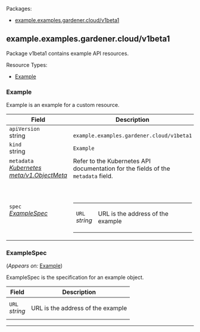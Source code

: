 <p>Packages:</p>
<ul>
<li>
<a href="#example.examples.gardener.cloud%2fv1beta1">example.examples.gardener.cloud/v1beta1</a>
</li>
</ul>
<h2 id="example.examples.gardener.cloud/v1beta1">example.examples.gardener.cloud/v1beta1</h2>
<p>
<p>Package v1beta1 contains example API resources.</p>
</p>
Resource Types:
<ul><li>
<a href="#example.examples.gardener.cloud/v1beta1.Example">Example</a>
</li></ul>
<h3 id="example.examples.gardener.cloud/v1beta1.Example">Example
</h3>
<p>
<p>Example is an example for a custom resource.</p>
</p>
<table>
<thead>
<tr>
<th>Field</th>
<th>Description</th>
</tr>
</thead>
<tbody>
<tr>
<td>
<code>apiVersion</code></br>
string</td>
<td>
<code>
example.examples.gardener.cloud/v1beta1
</code>
</td>
</tr>
<tr>
<td>
<code>kind</code></br>
string
</td>
<td><code>Example</code></td>
</tr>
<tr>
<td>
<code>metadata</code></br>
<em>
<a href="https://kubernetes.io/docs/reference/generated/kubernetes-api/v1.16/#objectmeta-v1-meta">
Kubernetes meta/v1.ObjectMeta
</a>
</em>
</td>
<td>
Refer to the Kubernetes API documentation for the fields of the
<code>metadata</code> field.
</td>
</tr>
<tr>
<td>
<code>spec</code></br>
<em>
<a href="#example.examples.gardener.cloud/v1beta1.ExampleSpec">
ExampleSpec
</a>
</em>
</td>
<td>
<br/>
<br/>
<table>
<tr>
<td>
<code>URL</code></br>
<em>
string
</em>
</td>
<td>
<p>URL is the address of the example</p>
</td>
</tr>
</table>
</td>
</tr>
</tbody>
</table>
<h3 id="example.examples.gardener.cloud/v1beta1.ExampleSpec">ExampleSpec
</h3>
<p>
(<em>Appears on:</em>
<a href="#example.examples.gardener.cloud/v1beta1.Example">Example</a>)
</p>
<p>
<p>ExampleSpec is  the specification for an example object.</p>
</p>
<table>
<thead>
<tr>
<th>Field</th>
<th>Description</th>
</tr>
</thead>
<tbody>
<tr>
<td>
<code>URL</code></br>
<em>
string
</em>
</td>
<td>
<p>URL is the address of the example</p>
</td>
</tr>
</tbody>
</table>
<hr/>
